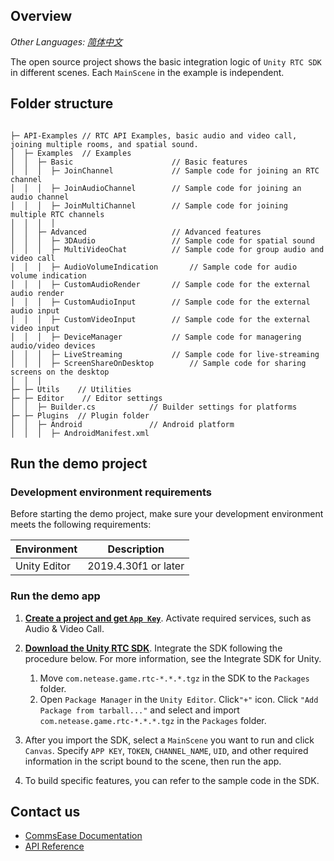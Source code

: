 ## Overview

_Other Languages: [简体中文](README_zh_CN.md)_

The open source project shows the basic integration logic of `Unity RTC SDK` in different scenes. Each `MainScene` in the example is independent.

## Folder structure

```

├─ API-Examples // RTC API Examples, basic audio and video call, joining multiple rooms, and spatial sound.
│  ├─ Examples  // Examples
│  │  ├─ Basic                 		// Basic features
│  │  │  ├─ JoinChannel        		// Sample code for joining an RTC channel
│  │  │  ├─ JoinAudioChannel   		// Sample code for joining an audio channel
│  │  │  ├─ JoinMultiChannel   		// Sample code for joining multiple RTC channels
│  │  │  │
│  │  ├─ Advanced              		// Advanced features
│  │  │  ├─ 3DAudio            		// Sample code for spatial sound
│  │  │  ├─ MultiVideoChat     		// Sample code for group audio and video call
│  │  │  ├─ AudioVolumeIndication       // Sample code for audio volume indication
│  │  │  ├─ CustomAudioRender     	// Sample code for the external audio render
│  │  │  ├─ CustomAudioInput     	// Sample code for the external audio input
│  │  │  ├─ CustomVideoInput     	// Sample code for the external video input
│  │  │  ├─ DeviceManager     		// Sample code for managering audio/video devices
│  │  │  ├─ LiveStreaming     		// Sample code for live-streaming
│  │  │  ├─ ScreenShareOnDesktop        // Sample code for sharing screens on the desktop
│  │  │
├─ ├─ Utils    // Utilities
├─ ├─ Editor    // Editor settings
│  │  ├─ Builder.cs            // Builder settings for platforms
├─ ├─ Plugins  // Plugin folder
│  │  ├─ Android               // Android platform
│  │  │  ├─ AndroidManifest.xml
```

## Run the demo project

### Development environment requirements

Before starting the demo project, make sure your development environment meets the following requirements:

| Environment | Description |
|--------|--------|
| Unity Editor | 2019.4.30f1 or later |

### Run the demo app

1. [**Create a project and get `App Key`**](https://doc.yunxin.163.com/nertc/docs/DE3NDM0NTI?platform=unity). Activate required services, such as Audio & Video Call.

2. [**Download the Unity RTC SDK**](https://yx-web-nosdn.netease.im/package/1662715423977/nertc-unity-sdk-4.5.907.7z?download=nertc-unity-sdk-4.5.907.7z). Integrate the SDK following the procedure below. For more information, see the Integrate SDK for Unity.
	1. Move `com.netease.game.rtc-*.*.*.tgz` in the SDK to the `Packages` folder.
	2. Open `Package Manager` in the `Unity Editor`. Click`"+"` icon. Click `"Add Package from tarball..."` and select and import `com.netease.game.rtc-*.*.*.tgz` in the `Packages` folder.

3. After you import the SDK, select a `MainScene` you want to run and click `Canvas`. Specify `APP KEY`, `TOKEN`, `CHANNEL_NAME`, `UID`, and other required information in the script bound to the scene, then run the app.

4. To build specific features, you can refer to the sample code in the SDK.

## Contact us

- [CommsEase Documentation](https://doc.commsease.com/en/DeveloperContest/docs/home-page?platform=undefined)
- [API Reference](https://doc.commsease.com/docs/interface/NERTC_SDK/en/Latest/Unity/index.html)

